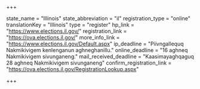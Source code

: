 +++

state_name = "Illinois"
state_abbreviation = "il"
registration_type = "online"
translationKey = "Illinois"
type = "register"
hp_link = "https://www.elections.il.gov/"
registration_link = "https://ova.elections.il.gov/"
more_info_link = "https://www.elections.il.gov/Default.aspx"
ip_deadline = "Piivngallequq Nakmikivigem kenlenganun aghneghanillu."
online_deadline = "16 aghneq Nakmikivigem sivunganeng."
mail_received_deadline = "Kaasimayaghqaguq 28 aghneq Nakmikivigem sivunganeng"
confirm_registration_link = "https://ova.elections.il.gov/RegistrationLookup.aspx"

+++